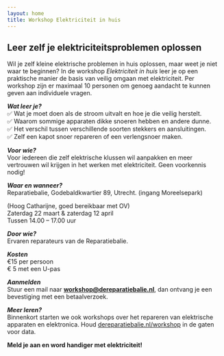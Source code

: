 ```yaml
---
layout: home
title: Workshop Elektriciteit in huis
---
```


## Leer zelf je elektriciteitsproblemen oplossen

Wil je zelf kleine elektrische problemen in huis oplossen, maar weet je niet waar te beginnen? In de workshop *Elektriciteit in huis* leer je op een praktische manier de basis van veilig omgaan met elektriciteit. Per workshop zijn er maximaal 10 personen om genoeg aandacht te kunnen geven aan individuele vragen.

***Wat leer je?***  
✅ Wat je moet doen als de stroom uitvalt en hoe je die veilig herstelt.  
✅ Waarom sommige apparaten dikke snoeren hebben en andere dunne.  
✅ Het verschil tussen verschillende soorten stekkers en aansluitingen.  
✅ Zelf een kapot snoer repareren of een verlengsnoer maken.

***Voor wie?***  
Voor iedereen die zelf elektrische klussen wil aanpakken en meer vertrouwen wil krijgen in het werken met elektriciteit. Geen voorkennis nodig!

***Waar en wanneer?***  
Reparatiebalie, Godebaldkwartier 89, Utrecht. (ingang Moreelsepark)  

(Hoog Catharijne, goed bereikbaar met OV)  
Zaterdag 22 maart & zaterdag 12 april  
Tussen 14.00 – 17.00 uur

***Door wie?***  
Ervaren reparateurs van de Reparatiebalie.

***Kosten***  
€15 per persoon  
€ 5 met een U-pas

***Aanmelden***  
Stuur een mail naar [**workshop@dereparatiebalie.nl**](mailto:workshop@dereparatiebalie.nl), dan ontvang je een bevestiging met een betaalverzoek.

***Meer leren?***  
Binnenkort starten we ook workshops over het repareren van elektrische apparaten en elektronica. Houd [dereparatiebalie.nl/workshop](/workshop) in de gaten voor data.

**Meld je aan en word handiger met elektriciteit\!**
